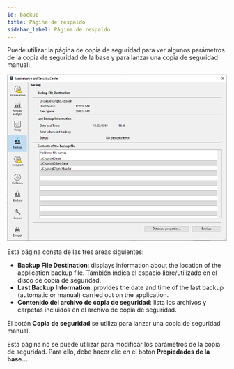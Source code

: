 ```yaml
---
id: backup
title: Página de respaldo
sidebar_label: Página de respaldo
---
```


Puede utilizar la página de copia de seguridad para ver algunos parámetros de la copia de seguridad de la base y para lanzar una copia de seguridad manual:

![](../assets/en/MSC/msc_Backup.png)

Esta página consta de las tres áreas siguientes:

- **Backup File Destination**: displays information about the location of the application backup file. También indica el espacio libre/utilizado en el disco de copia de seguridad.
- **Last Backup Information**: provides the date and time of the last backup (automatic or manual) carried out on the application.
- **Contenido del archivo de copia de seguridad**: lista los archivos y carpetas incluidos en el archivo de copia de seguridad.

El botón **Copia de seguridad** se utiliza para lanzar una copia de seguridad manual.

Esta página no se puede utilizar para modificar los parámetros de la copia de seguridad. Para ello, debe hacer clic en el botón **Propiedades de la base...**.
